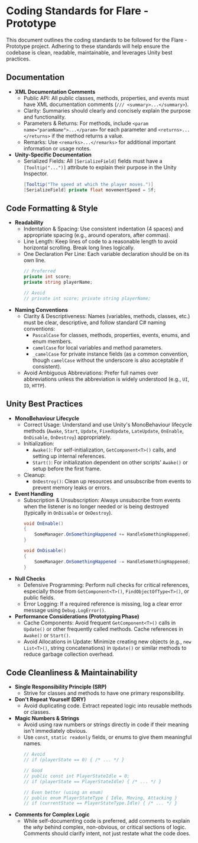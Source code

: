 ---
---
# Coding Standards for Flare - Prototype

This document outlines the coding standards to be followed for the Flare - Prototype project. Adhering to these standards will help ensure the codebase is clean, readable, maintainable, and leverages Unity best practices.

## Documentation
- **XML Documentation Comments**
    - Public API: All public classes, methods, properties, and events must have XML documentation comments (`/// <summary>...</summary>`).
    - Clarity: Summaries should clearly and concisely explain the purpose and functionality.
    - Parameters & Returns: For methods, include `<param name="paramName">...</param>` for each parameter and `<returns>...</returns>` if the method returns a value.
    - Remarks: Use `<remarks>...</remarks>` for additional important information or usage notes.
- **Unity-Specific Documentation**
    - Serialized Fields: All `[SerializeField]` fields must have a `[Tooltip("...")]` attribute to explain their purpose in the Unity Inspector.
        ```csharp
        [Tooltip("The speed at which the player moves.")]
        [SerializeField] private float movementSpeed = 5f;
        ```

## Code Formatting & Style
- **Readability**
    - Indentation & Spacing: Use consistent indentation (4 spaces) and appropriate spacing (e.g., around operators, after commas).
    - Line Length: Keep lines of code to a reasonable length to avoid horizontal scrolling. Break long lines logically.
    - One Declaration Per Line: Each variable declaration should be on its own line.
        ```csharp
        // Preferred
        private int score;
        private string playerName;

        // Avoid
        // private int score; private string playerName;
        ```
- **Naming Conventions**
    - Clarity & Descriptiveness: Names (variables, methods, classes, etc.) must be clear, descriptive, and follow standard C# naming conventions:
        - `PascalCase` for classes, methods, properties, events, enums, and enum members.
        - `camelCase` for local variables and method parameters.
        - `_camelCase` for private instance fields (as a common convention, though `camelCase` without the underscore is also acceptable if consistent).
    - Avoid Ambiguous Abbreviations: Prefer full names over abbreviations unless the abbreviation is widely understood (e.g., `UI`, `ID`, `HTTP`).

## Unity Best Practices
- **MonoBehaviour Lifecycle**
    - Correct Usage: Understand and use Unity's MonoBehaviour lifecycle methods (`Awake`, `Start`, `Update`, `FixedUpdate`, `LateUpdate`, `OnEnable`, `OnDisable`, `OnDestroy`) appropriately.
    - Initialization:
        - `Awake()`: For self-initialization, `GetComponent<T>()` calls, and setting up internal references.
        - `Start()`: For initialization dependent on other scripts' `Awake()` or setup before the first frame.
    - Cleanup:
        - `OnDestroy()`: Clean up resources and unsubscribe from events to prevent memory leaks or errors.
- **Event Handling**
    - Subscription & Unsubscription: Always unsubscribe from events when the listener is no longer needed or is being destroyed (typically in `OnDisable` or `OnDestroy`).
        ```csharp
        void OnEnable()
        {
            SomeManager.OnSomethingHappened += HandleSomethingHappened;
        }

        void OnDisable()
        {
            SomeManager.OnSomethingHappened -= HandleSomethingHappened;
        }
        ```
- **Null Checks**
    - Defensive Programming: Perform null checks for critical references, especially those from `GetComponent<T>()`, `FindObjectOfType<T>()`, or public fields.
    - Error Logging: If a required reference is missing, log a clear error message using `Debug.LogError()`.
- **Performance Considerations (Prototyping Phase)**
    - Cache Components: Avoid frequent `GetComponent<T>()` calls in `Update()` or other frequently called methods. Cache references in `Awake()` or `Start()`.
    - Avoid Allocations in Update: Minimize creating new objects (e.g., `new List<T>()`, string concatenations) in `Update()` or similar methods to reduce garbage collection overhead.

## Code Cleanliness & Maintainability
- **Single Responsibility Principle (SRP)**
    - Strive for classes and methods to have one primary responsibility.
- **Don't Repeat Yourself (DRY)**
    - Avoid duplicating code. Extract repeated logic into reusable methods or classes.
- **Magic Numbers & Strings**
    - Avoid using raw numbers or strings directly in code if their meaning isn't immediately obvious.
    - Use `const`, `static readonly` fields, or enums to give them meaningful names.
        ```csharp
        // Avoid
        // if (playerState == 0) { /* ... */ }

        // Good
        // public const int PlayerStateIdle = 0;
        // if (playerState == PlayerStateIdle) { /* ... */ }

        // Even better (using an enum)
        // public enum PlayerStateType { Idle, Moving, Attacking }
        // if (currentState == PlayerStateType.Idle) { /* ... */ }
        ```
- **Comments for Complex Logic**
    - While self-documenting code is preferred, add comments to explain the *why* behind complex, non-obvious, or critical sections of logic. Comments should clarify intent, not just restate what the code does.
